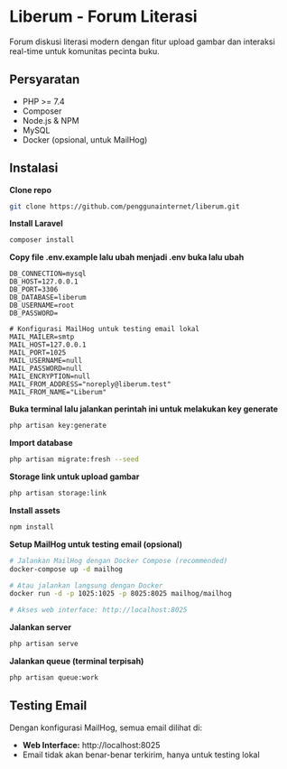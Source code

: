 # Liberum - Forum Literasi

Forum diskusi literasi modern dengan fitur upload gambar dan interaksi real-time untuk komunitas pecinta buku.

## Persyaratan

-   PHP >= 7.4
-   Composer
-   Node.js & NPM
-   MySQL
-   Docker (opsional, untuk MailHog)

## Instalasi

**Clone repo**

```bash
git clone https://github.com/penggunainternet/liberum.git
```

**Install Laravel**

```bash
composer install
```

**Copy file .env.example lalu ubah menjadi .env buka lalu ubah**

```env
DB_CONNECTION=mysql
DB_HOST=127.0.0.1
DB_PORT=3306
DB_DATABASE=liberum
DB_USERNAME=root
DB_PASSWORD=

# Konfigurasi MailHog untuk testing email lokal
MAIL_MAILER=smtp
MAIL_HOST=127.0.0.1
MAIL_PORT=1025
MAIL_USERNAME=null
MAIL_PASSWORD=null
MAIL_ENCRYPTION=null
MAIL_FROM_ADDRESS="noreply@liberum.test"
MAIL_FROM_NAME="Liberum"
```

**Buka terminal lalu jalankan perintah ini untuk melakukan key generate**

```bash
php artisan key:generate
```

**Import database**

```bash
php artisan migrate:fresh --seed
```

**Storage link untuk upload gambar**

```bash
php artisan storage:link
```

**Install assets**

```bash
npm install

```

**Setup MailHog untuk testing email (opsional)**

```bash
# Jalankan MailHog dengan Docker Compose (recommended)
docker-compose up -d mailhog

# Atau jalankan langsung dengan Docker
docker run -d -p 1025:1025 -p 8025:8025 mailhog/mailhog

# Akses web interface: http://localhost:8025
```

**Jalankan server**

```bash
php artisan serve
```

**Jalankan queue (terminal terpisah)**

```bash
php artisan queue:work
```

## Testing Email

Dengan konfigurasi MailHog, semua email dilihat di:

-   **Web Interface:** http://localhost:8025
-   Email tidak akan benar-benar terkirim, hanya untuk testing lokal
